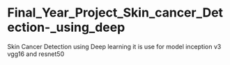 # Final_Year_Project_Skin_cancer_Detection-_using_deep
Skin Cancer Detection using Deep learning it is use for model inception v3 vgg16 and resnet50  
